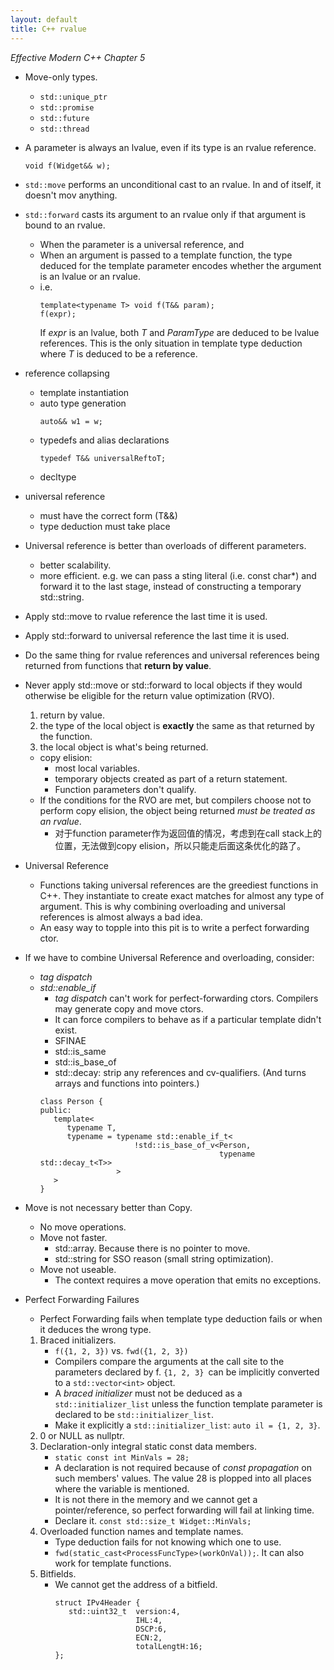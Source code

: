 ```yaml
---
layout: default
title: C++ rvalue
---
```


*Effective Modern C++ Chapter 5*

* Move-only types.
   * `std::unique_ptr`
   * `std::promise`
   * `std::future`
   * `std::thread`

* A parameter is always an lvalue, even if its type is an rvalue reference.
   ```
   void f(Widget&& w);
   ```

* `std::move` performs an unconditional cast to an rvalue. In and of itself, it doesn't mov anything.
* `std::forward` casts its argument to an rvalue only if that argument is bound to an rvalue.
   * When the parameter is a universal reference, and
   * When an argument is passed to a template function, the type deduced for the template parameter encodes whether the argument is an lvalue or an rvalue.
   * i.e.
      ```
      template<typename T> void f(T&& param);
      f(expr);
      ```
      If *expr* is an lvalue, both *T* and *ParamType* are deduced to be lvalue references. This is the only situation in template type deduction where *T* is deduced to be a reference.

* reference collapsing
   * template instantiation
   * auto type generation
      ```
      auto&& w1 = w;
      ```
   * typedefs and alias declarations
      ```
      typedef T&& universalReftoT;
      ```
   * decltype

* universal reference
   * must have the correct form (T&&)
   * type deduction must take place

* Universal reference is better than overloads of different parameters.
   * better scalability.
   * more efficient. e.g. we can pass a sting literal (i.e. const char*) and forward it to the last stage, instead of constructing a temporary std::string.

* Apply std::move to rvalue reference the last time it is used.
* Apply std::forward to universal reference the last time it is used.
* Do the same thing for rvalue references and universal references being returned from functions that **return by value**.
* Never apply std::move or std::forward to local objects if they would otherwise be eligible for the return value optimization (RVO).
   1. return by value.
   2. the type of the local object is **exactly** the same as that returned by the function.
   3. the local object is what's being returned.
   * copy elision:
      * most local variables.
      * temporary objects created as part of a return statement.
      * Function parameters don't qualify.
   * If the conditions for the RVO are met, but compilers choose not to perform copy elision, the object being returned *must be treated as an rvalue*.
      * 对于function parameter作为返回值的情况，考虑到在call stack上的位置，无法做到copy elision，所以只能走后面这条优化的路了。

* Universal Reference
   * Functions taking universal references are the greediest functions in C++. They instantiate to create exact matches for almost any type of argument. This is why combining overloading and universal references is almost always a bad idea.
   * An easy way to topple into this pit is to write a perfect forwarding ctor.

* If we have to combine Universal Reference and overloading, consider:
   * *tag dispatch*
   * *std::enable_if*
      * *tag dispatch* can't work for perfect-forwarding ctors. Compilers may generate copy and move ctors.
      * It can force compilers to behave as if a particular template didn't exist.
      * SFINAE
      * std::is_same
      * std::is_base_of
      * std::decay: strip any references and cv-qualifiers. (And turns arrays and functions into pointers.)
      ```
      class Person {
      public:
         template<
            typename T,
            typename = typename std::enable_if_t<
                           !std::is_base_of_v<Person,
                                              typename std::decay_t<T>>
                       >
         >
      }
      ```

* Move is not necessary better than Copy.
   * No move operations.
   * Move not faster.
      * std::array. Because there is no pointer to move.
      * std::string for SSO reason (small string optimization).
   * Move not useable.
      * The context requires a move operation that emits no exceptions.

* Perfect Forwarding Failures
   * Perfect Forwarding fails when template type deduction fails or when it deduces the wrong type.
   1. Braced initializers.
      - `f({1, 2, 3})` vs. `fwd({1, 2, 3})`
      - Compilers compare the arguments at the call site to the parameters declared by f. `{1, 2, 3} `can be implicitly converted to a `std::vector<int>` object.
      - A *braced initializer* must not be deduced as a `std::initializer_list` unless the function template parameter is declared to be `std::initializer_list`.
      - Make it explicitly a `std::initializer_list`: `auto il = {1, 2, 3}`.
   2. 0 or NULL as nullptr.
   3. Declaration-only integral static const data members.
      - `static const int MinVals = 28;`
      - A declaration is not required because of *const propagation* on such members' values. The value 28 is plopped into all places where the variable is mentioned.
      - It is not there in the memory and we cannot get a pointer/reference, so perfect forwarding will fail at linking time.
      - Declare it. `const std::size_t Widget::MinVals;`
   4. Overloaded function names and template names.
      - Type deduction fails for not knowing which one to use.
      - `fwd(static_cast<ProcessFuncType>(workOnVal));`. It can also work for template functions.
   5. Bitfields.
      - We cannot get the address of a bitfield.
         ```
         struct IPv4Header {
            std::uint32_t  version:4,
                           IHL:4,
                           DSCP:6,
                           ECN:2,
                           totalLengtH:16;
         };
         ```
